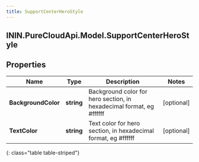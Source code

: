 ```yaml
---
title: SupportCenterHeroStyle
---
```

## ININ.PureCloudApi.Model.SupportCenterHeroStyle

## Properties

|Name | Type | Description | Notes|
|------------ | ------------- | ------------- | -------------|
| **BackgroundColor** | **string** | Background color for hero section, in hexadecimal format, eg #ffffff | [optional] |
| **TextColor** | **string** | Text color for hero section, in hexadecimal format, eg #ffffff | [optional] |
{: class="table table-striped"}


